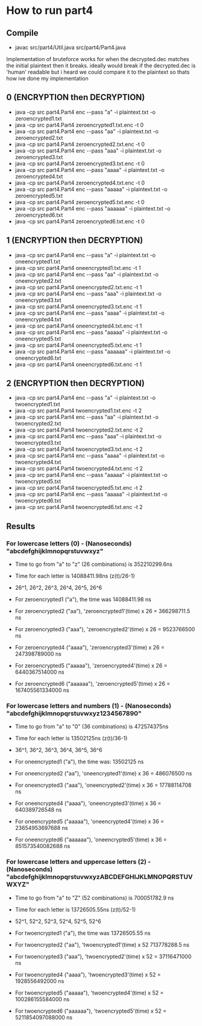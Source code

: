 # How to run part4

## Compile

- javac src/part4/Util.java src/part4/Part4.java

Implementation of bruteforce works for when the decrypted.dec matches the initial plaintext then it breaks. ideally would break if the decrypted.dec is 'human' readable but i heard we could compare it to the plaintext so thats how ive done my implementation

## 0 (ENCRYPTION then DECRYPTION)

- java -cp src part4.Part4 enc --pass "a" -i plaintext.txt -o zeroencrypted1.txt
- java -cp src part4.Part4 zeroencrypted1.txt.enc -t 0
- java -cp src part4.Part4 enc --pass "aa" -i plaintext.txt -o zeroencrypted2.txt
- java -cp src part4.Part4 zeroencrypted2.txt.enc -t 0
- java -cp src part4.Part4 enc --pass "aaa" -i plaintext.txt -o zeroencrypted3.txt
- java -cp src part4.Part4 zeroencrypted3.txt.enc -t 0
- java -cp src part4.Part4 enc --pass "aaaa" -i plaintext.txt -o zeroencrypted4.txt
- java -cp src part4.Part4 zeroencrypted4.txt.enc -t 0
- java -cp src part4.Part4 enc --pass "aaaaa" -i plaintext.txt -o zeroencrypted5.txt
- java -cp src part4.Part4 zeroencrypted5.txt.enc -t 0
- java -cp src part4.Part4 enc --pass "aaaaaa" -i plaintext.txt -o zeroencrypted6.txt
- java -cp src part4.Part4 zeroencrypted6.txt.enc -t 0

## 1 (ENCRYPTION then DECRYPTION)

- java -cp src part4.Part4 enc --pass "a" -i plaintext.txt -o oneencrypted1.txt
- java -cp src part4.Part4 oneencrypted1.txt.enc -t 1
- java -cp src part4.Part4 enc --pass "aa" -i plaintext.txt -o oneencrypted2.txt
- java -cp src part4.Part4 oneencrypted2.txt.enc -t 1
- java -cp src part4.Part4 enc --pass "aaa" -i plaintext.txt -o oneencrypted3.txt
- java -cp src part4.Part4 oneencrypted3.txt.enc -t 1
- java -cp src part4.Part4 enc --pass "aaaa" -i plaintext.txt -o oneencrypted4.txt
- java -cp src part4.Part4 oneencrypted4.txt.enc -t 1
- java -cp src part4.Part4 enc --pass "aaaaa" -i plaintext.txt -o oneencrypted5.txt
- java -cp src part4.Part4 oneencrypted5.txt.enc -t 1
- java -cp src part4.Part4 enc --pass "aaaaaa" -i plaintext.txt -o oneencrypted6.txt
- java -cp src part4.Part4 oneencrypted6.txt.enc -t 1

## 2 (ENCRYPTION then DECRYPTION)

- java -cp src part4.Part4 enc --pass "a" -i plaintext.txt -o twoencrypted1.txt
- java -cp src part4.Part4 twoencrypted1.txt.enc -t 2
- java -cp src part4.Part4 enc --pass "aa" -i plaintext.txt -o twoencrypted2.txt
- java -cp src part4.Part4 twoencrypted2.txt.enc -t 2
- java -cp src part4.Part4 enc --pass "aaa" -i plaintext.txt -o twoencrypted3.txt
- java -cp src part4.Part4 twoencrypted3.txt.enc -t 2
- java -cp src part4.Part4 enc --pass "aaaa" -i plaintext.txt -o twoencrypted4.txt
- java -cp src part4.Part4 twoencrypted4.txt.enc -t 2
- java -cp src part4.Part4 enc --pass "aaaaa" -i plaintext.txt -o twoencrypted5.txt
- java -cp src part4.Part4 twoencrypted5.txt.enc -t 2
- java -cp src part4.Part4 enc --pass "aaaaa" -i plaintext.txt -o twoencrypted6.txt
- java -cp src part4.Part4 twoencrypted6.txt.enc -t 2

## Results

### For lowercase letters (0) - (Nanoseconds) "abcdefghijklmnopqrstuvwxyz"

- Time to go from "a" to "z" (26 combinations) is 352210299.6ns
- Time for each letter is 14088411.98ns (z(t)/26-1)
- 26^1, 26^2, 26^3, 26^4, 26^5, 26^6

- For zeroencrypted1 ("a"), the time was 14088411.98 ns
- For zeroencrypted2 ("aa"), 'zeroencrypted1'(time) x 26 = 366298711.5 ns
- For zeroencrypted3 ("aaa"), 'zeroencrypted2'(time) x 26 = 9523766500 ns
- For zeroencrypted4 ("aaaa"), 'zeroencrypted3'(time) x 26 = 247398789000 ns
- For zeroencrypted5 ("aaaaa"), 'zeroencrypted4'(time) x 26 = 6440367514000 ns
- For zeroencrypted6 ("aaaaaa"), 'zeroencrypted5'(time) x 26 = 167405561334000 ns

### For lowercase letters and numbers (1) - (Nanoseconds) "abcdefghijklmnopqrstuvwxyz1234567890"

- Time to go from "a" to "0" (36 combinations) is 472574375ns
- Time for each letter is 13502125ns (z(t)/36-1)
- 36^1, 36^2, 36^3, 36^4, 36^5, 36^6

- For oneencrypted1 ("a"), the time was: 13502125 ns
- For oneencrypted2 ("aa"), 'oneencrypted1'(time) x 36 = 486076500 ns
- For oneencrypted3 ("aaa"), 'oneencrypted2'(time) x 36 = 17788114708 ns
- For oneencrypted4 ("aaaa"), 'oneencrypted3'(time) x 36 = 640389726548 ns
- For oneencrypted5 ("aaaaa"), 'oneencrypted4'(time) x 36 = 23654953697688 ns
- For oneencrypted6 ("aaaaaa"), 'oneencrypted5'(time) x 36 = 851573540082688 ns

### For lowercase letters and uppercase letters (2) - (Nanoseconds) "abcdefghijklmnopqrstuvwxyzABCDEFGHIJKLMNOPQRSTUVWXYZ"

- Time to go from "a" to "Z" (52 combinations) is 700051782.9 ns
- Time for each letter is 13726505.55ns (z(t)/52-1)
- 52^1, 52^2, 52^3, 52^4, 52^5, 52^6

- For twoencrypted1 ("a"), the time was 13726505.55 ns
- For twoencrypted2 ("aa"), 'twoencrypted1'(time) x 52 713778288.5 ns
- For twoencrypted3 ("aaa"), 'twoencrypted2'(time) x 52 = 37116471000 ns
- For twoencrypted4 ("aaaa"), 'twoencrypted3'(time) x 52 = 1928556492000 ns
- For twoencrypted5 ("aaaaa"), 'twoencrypted4'(time) x 52 = 100286155584000 ns
- For twoencrypted6 ("aaaaaa"), 'twoencrypted5'(time) x 52 = 5211854097088000 ns

